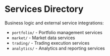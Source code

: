 # Services Directory

Business logic and external service integrations:

- `portfolio/` - Portfolio management services
- `market/` - Market data services
- `trading/` - Trading execution services
- `analytics/` - Analytics and reporting services